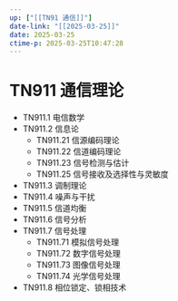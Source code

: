 ```yaml
---
up: ["[[TN91 通信]]"]
date-link: "[[2025-03-25]]"
date: 2025-03-25
ctime-p: 2025-03-25T10:47:28
---
```


# TN911 通信理论

- TN911.1 电信数学
- TN911.2 信息论
	- TN911.21 信源编码理论
	- TN911.22 信道编码理论
	- TN911.23 信号检测与估计
	- TN911.25 信号接收及选择性与灵敏度
- TN911.3 调制理论
- TN911.4 噪声与干扰
- TN911.5 信道均衡
- TN911.6 信号分析
- TN911.7 信号处理
	- TN911.71 模拟信号处理
	- TN911.72 数字信号处理
	- TN911.73 图像信号处理
	- TN911.74 光学信号处理
- TN911.8 相位锁定、锁相技术

